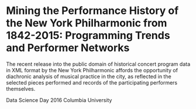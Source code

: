 # Mining the Performance History of the New York Philharmonic from 1842-2015: Programming Trends and Performer Networks

The recent release into the public domain of historical concert program data in XML format by the New York Philharmonic affords the opportunity of diachronic analysis of musical practice in the city, as reflected in the selected pieces performed and records of the participating performers themselves.

Data Science Day 2016
Columbia University
